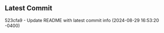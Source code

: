 
## Latest Commit
523cfa9 - Update README with latest commit info (2024-08-29 16:53:20 -0400) <Yunxi-Zhou>
